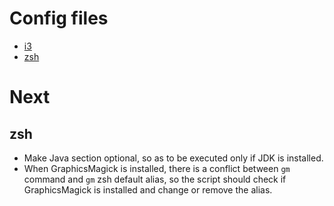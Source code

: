 # Config files
+ [i3](https://github.com/facundolaffont/linux-configs/blob/main/.i3/config)
+ [zsh](https://github.com/facundolaffont/linux-configs/blob/main/.zshrc)

# Next
## zsh
+ Make Java section optional, so as to be executed only if JDK is installed.
+ When GraphicsMagick is installed, there is a conflict between `gm` command and `gm` zsh default alias, so the script should check if GraphicsMagick is installed and change or remove the alias.
